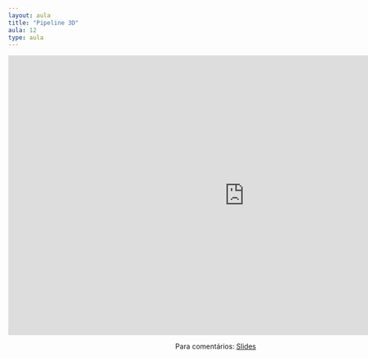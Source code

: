 ```yaml
---
layout: aula
title: "Pipeline 3D"
aula: 12
type: aula
---
```


<iframe src="https://docs.google.com/presentation/d/e/2PACX-1vQROlq9f7btMTejfxx5JIgR_-acFr-ryGR72WS-EYATTs4Dew0sd6myGpYByNncbzTJoS9pjvKmXJoy/embed?start=false&loop=false&delayms=3000" frameborder="0" width="960" height="569" allowfullscreen="true" mozallowfullscreen="true" webkitallowfullscreen="true"></iframe>

<span style="float:right">Para comentários: [Slides](https://docs.google.com/presentation/d/1IrZ_s5YTw02c3AbRqAFLiZs0JUwQs5_CgPFUbIMRyKg/edit?usp=sharing)</span>